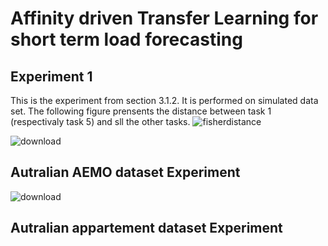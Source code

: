 # Affinity driven Transfer Learning for short term load forecasting
## Experiment 1
This is the experiment from section 3.1.2. It is performed on simulated data set. 
The following figure prensents the distance between task 1 (respectivaly task 5) and sll the other tasks.
![fisherdistance](https://user-images.githubusercontent.com/35613655/216461162-62c72936-b8c1-44a3-8f89-dfc4bbbff383.png)

![download](https://user-images.githubusercontent.com/35613655/221671960-970e5228-6dd2-4756-87f4-a290ab9fca6d.png)

## Autralian AEMO dataset Experiment
![download](https://user-images.githubusercontent.com/35613655/217347953-ba132840-4ad3-43f5-9052-f1ee69e9dea5.png)

## Autralian appartement dataset Experiment

